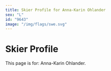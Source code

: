 ```yaml
---
title: Skier Profile for Anna-Karin Ohlander
sex: "L"
id: "9643"
image: "/img/flags/swe.svg" 
---
```


# Skier Profile

This page is for: Anna-Karin Ohlander.
    